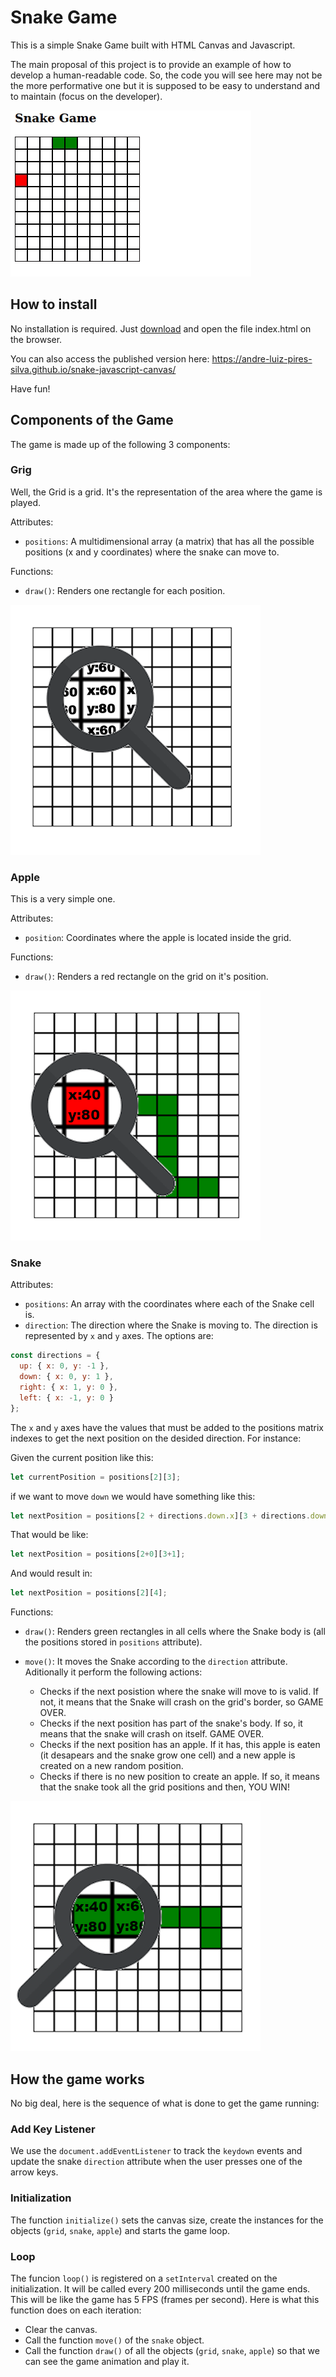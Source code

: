 # Snake Game

This is a simple Snake Game built with HTML Canvas and Javascript.

The main proposal of this project is to provide an example of how to develop a human-readable code. So, the code you will see here may not be the more performative one but it is supposed to be easy to understand and to maintain (focus on the developer).

![Snake Game Demo GIF](doc/demo.gif)

## How to install
No installation is required. Just [download](https://github.com/andre-luiz-pires-silva/snake-javascript-canvas/archive/refs/heads/master.zip) and open the file index.html on the browser.

You can also access the published version here: https://andre-luiz-pires-silva.github.io/snake-javascript-canvas/

Have fun!

## Components of the Game

The game is made up of the following 3 components:
### Grig

Well, the Grid is a grid. It's the representation of the area where the game is played.

Attributes:
- `positions`: A multidimensional array (a matrix) that has all the possible positions (x and y coordinates) where the snake can move to.

Functions:

- `draw()`: Renders one rectangle for each position.

![Grid](doc/grid.png?raw=true)

### Apple

This is a very simple one.

Attributes:
 - `position`: Coordinates where the apple is located inside the grid.

Functions:
- `draw()`: Renders a red rectangle on the grid on it's position.

![Apple](doc/apple.png?raw=true)

### Snake

Attributes:
- `positions`: An array with the coordinates where each of the Snake cell is.
- `direction`: The direction where the Snake is moving to. The direction is represented by `x` and `y` axes. The options are:
```javascript
const directions = {
  up: { x: 0, y: -1 },
  down: { x: 0, y: 1 },
  right: { x: 1, y: 0 },
  left: { x: -1, y: 0 }
};
```
The `x` and `y` axes have the values that must be added to the positions matrix indexes to get the next position on the desided direction. For instance:

Given the current position like this:

```javascript
let currentPosition = positions[2][3];
```
if we want to move `down` we would have something like this:

```javascript
let nextPosition = positions[2 + directions.down.x][3 + directions.down.y];
```

That would be like:

```javascript
let nextPosition = positions[2+0][3+1];
```

And would result in:
```javascript
let nextPosition = positions[2][4];
```

Functions:

- `draw()`: Renders green rectangles in all cells where the Snake body is (all the positions stored in `positions` attribute).

- `move()`: It moves the Snake according to the `direction` attribute. Aditionally it perform the following actions:
  - Checks if the next posistion where the snake will move to is valid. If not, it means that the Snake will crash on the grid's border, so GAME OVER.
  - Checks if the next position has part of the snake's body. If so, it means that the snake will crash on itself. GAME OVER.
  - Checks if the next position has an apple. If it has, this apple is eaten (it desapears and the snake grow one cell) and a new apple is created on a new random position.
  - Checks if there is no new position to create an apple. If so, it means that the snake took all the grid positions and then, YOU WIN!

![Apple](doc/snake.png?raw=true)

## How the game works

No big deal, here is the sequence of what is done to get the game running:

### Add Key Listener

We use the `document.addEventListener` to track the `keydown` events and update the snake `direction` attribute when the user presses one of the arrow keys.

### Initialization

The function `initialize()` sets the canvas size, create the instances for the objects (`grid`, `snake`, `apple`) and starts the game loop.


### Loop
The funcion `loop()` is registered on a `setInterval` created on the initialization. It will be called every 200 milliseconds until the game ends. This will be like the game has 5 FPS (frames per second). Here is what this function does on each iteration:
  - Clear the canvas.
  - Call the function `move()` of the `snake` object.
  - Call the function `draw()` of all the objects (`grid`, `snake`, `apple`) so that we can see the game animation and play it.